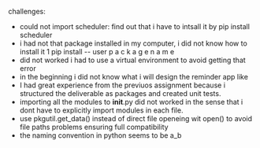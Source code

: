 challenges:
- could not import scheduler: find out that i have to intsall it by pip install scheduler 
- i had not that package installed in my computer, i did not know how to install it 
1 pip install -- user p a c k a g e n a m e
- did not worked i had to use a virtual environment to avoid getting that error
- in the beginning i did not know what i will design the reminder app like 
- I had great experience from the previuos assignment because i structured the deliverable as packages and created unit tests.
- importing all the modules to __init__.py did not worked in the sense that i dont have to explicitly import modules in each file.
- use pkgutil.get_data() instead of direct file openeing wit open() to avoid file paths problems ensuring full compatibility
- the naming convention in python seems to be a_b
